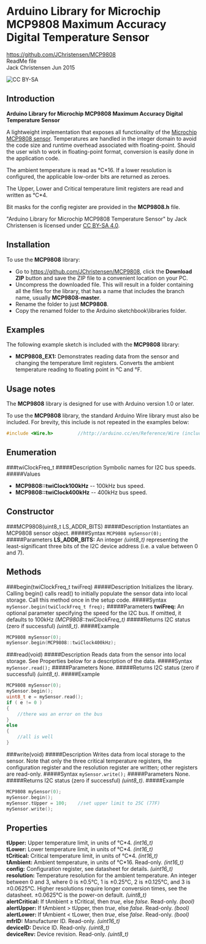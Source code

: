 # Arduino Library for Microchip MCP9808 Maximum Accuracy Digital Temperature Sensor #
https://github.com/JChristensen/MCP9808  
ReadMe file  
Jack Christensen Jun 2015

![CC BY-SA](http://mirrors.creativecommons.org/presskit/buttons/80x15/png/by-sa.png)

## Introduction ##
**Arduino Library for Microchip MCP9808 Maximum Accuracy Digital Temperature Sensor**

A lightweight implementation that exposes all functionality of the [Microchip MCP9808 sensor](https://www.microchip.com/wwwproducts/en/mcp9808). Temperatures are handled in the integer domain to avoid the code size and runtime overhead associated with floating-point. Should the user wish to work in floating-point format, conversion is easily done in the application code.

The ambient temperature is read as °C\*16. If a lower resolution is configured, the applicable low-order bits are returned as zeroes.

The Upper, Lower and Critical temperature limit registers are read and written as °C\*4.

Bit masks for the config register are provided in the **MCP9808.h** file.  

"Arduino Library for Microchip MCP9808 Temperature Sensor" by Jack Christensen is licensed under [CC BY-SA 4.0](http://creativecommons.org/licenses/by-sa/4.0/).


## Installation ##
To use the **MCP9808** library:  
- Go to https://github.com/JChristensen/MCP9808, click the **Download ZIP** button and save the ZIP file to a convenient location on your PC.
- Uncompress the downloaded file.  This will result in a folder containing all the files for the library, that has a name that includes the branch name, usually **MCP9808-master**.
- Rename the folder to just **MCP9808**.
- Copy the renamed folder to the Arduino sketchbook\libraries folder.

## Examples ##
The following example sketch is included with the **MCP9808** library:
- **MCP9808_EX1:** Demonstrates reading data from the sensor and changing the temperature limit registers. Converts the ambient temperature reading to floating point in °C and °F.

## Usage notes ##
The **MCP9808** library is designed for use with Arduino version 1.0 or later.

To use the **MCP9808** library, the standard Arduino Wire library must also be included.  For brevity, this include is not repeated in the examples below:
```c++
#include <Wire.h>         //http://arduino.cc/en/Reference/Wire (included with Arduino IDE)
```
## Enumeration ##

###twiClockFreq_t
#####Description
Symbolic names for I2C bus speeds.
#####Values
- **MCP9808::twiClock100kHz** -- 100kHz bus speed.  
- **MCP9808::twiClock400kHz** -- 400kHz bus speed.  

## Constructor ##

###MCP9808(uint8_t LS_ADDR_BITS)
#####Description
Instantiates an MCP9808 sensor object.
#####Syntax
`MCP9808 mySensor(0);`
#####Parameters
**LS_ADDR_BITS:** An integer *(uint8_t)* representing the least-significant three bits of the I2C device address (i.e. a value between 0 and 7).

## Methods ##
###begin(twiClockFreq_t twiFreq)
#####Description
Initializes the library. Calling begin() calls read() to initially populate the sensor data into local storage. Call this method once in the setup code.
#####Syntax
`mySensor.begin(twiClockFreq_t freq);`
#####Parameters
**twiFreq:** An optional parameter specifying the speed for the I2C bus. If omitted, it defaults to 100kHz *(MCP9808::twiClockFreq_t)*
#####Returns
I2C status (zero if successful) *(uint8_t)*.
#####Example
```c++
MCP9808 mySensor(0);
mySensor.begin(MCP9808::twiClock400kHz);
```
###read(void)
#####Description
Reads data from the sensor into local storage. See Properties below for a description of the data.
#####Syntax
`mySensor.read();`
#####Parameters
None.
#####Returns
I2C status (zero if successful) *(uint8_t)*.
#####Example
```c++
MCP9808 mySensor(0);
mySensor.begin();
uint8_t e = mySensor.read();
if ( e != 0 )
{
	//there was an error on the bus
}
else
{
	//all is well
}
```
###write(void)
#####Description
Writes data from local storage to the sensor. Note that only the three critical temperature registers, the configuration register and the resolution register are written; other registers are read-only.
#####Syntax
`mySensor.write();`
#####Parameters
None.
#####Returns
I2C status (zero if successful) *(uint8_t)*.
#####Example
```c++
MCP9808 mySensor(0);
mySensor.begin();
mySensor.tUpper = 100;    //set upper limit to 25C (77F)
mySensor.write();
```

## Properties ##
**tUpper:** Upper temperature limit, in units of °C\*4. _(int16\_t)_  
**tLower:** Lower temperature limit, in units of °C\*4. _(int16\_t)_  
**tCritical:** Critical temperature limit, in units of °C\*4. *(int16\_t)*  
**tAmbient:** Ambient temperature, in units of °C\*16. Read-only. *(int16\_t)*  
**config:** Configuration register, see datasheet for details. *(uint16\_t)*  
**resolution:** Temperature resolution for the ambient temperature. An integer between 0 and 3, where 0 is ±0.5°C, 1 is ±0.25°C, 2 is ±0.125°C, and 3 is ±0.0625°C. Higher resolutions require longer conversion times, see the datasheet. ±0.0625°C is the power-on default. *(uint8\_t)*  
**alertCritical:** If tAmbient ≥ tCritical, then *true*, else *false*. Read-only. *(bool)*  
**alertUpper:** If tAmbient > tUpper, then *true*, else *false*. Read-only. *(bool)*  
**alertLower:** If tAmbient < tLower, then *true*, else *false*. Read-only. *(bool)*  
**mfrID:** Manufacturer ID. Read-only. *(uint16\_t)*  
**deviceID:** Device ID. Read-only. *(uint8\_t)*  
**deviceRev:** Device revision. Read-only. *(uint8\_t)*  
